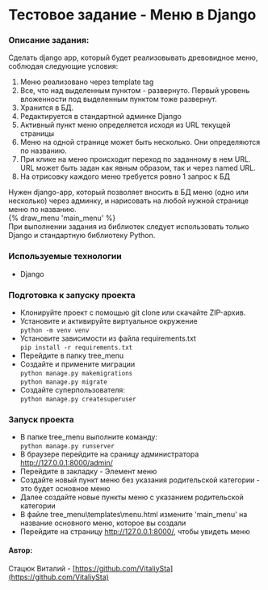 # Тестовое задание - Меню в Django


### Описание задания:
Сделать django app, который будет реализовывать древовидное меню, соблюдая
следующие условия:
1) Меню реализовано через template tag
2) Все, что над выделенным пунктом - развернуто. Первый уровень вложенности под
выделенным пунктом тоже развернут.
3) Хранится в БД.
4) Редактируется в стандартной админке Django
5) Активный пункт меню определяется исходя из URL текущей страницы
6) Меню на одной странице может быть несколько. Они определяются по названию.
7) При клике на меню происходит переход по заданному в нем URL. URL может быть 
задан как явным образом, так и через named URL.
8) На отрисовку каждого меню требуется ровно 1 запрос к БД

Нужен django-app, который позволяет вносить в БД меню (одно или несколько) через
админку, и нарисовать на любой нужной странице меню по названию.   
{% draw_menu 'main_menu' %}   
При выполнении задания из библиотек следует использовать только Django и стандартную библиотеку Python.

### Используемые технологии
- Django

### Подготовка к запуску проекта
- Клонируйте проект с помощью git clone или скачайте ZIP-архив.
- Установите и активируйте виртуальное окружение  
``` python -m venv venv ```
- Установите зависимости из файла requirements.txt  
``` pip install -r requirements.txt ```
- Перейдите в папку tree_menu
- Создайте и примените миграции  
``` python manage.py makemigrations ```  
``` python manage.py migrate ```
- Создайте суперпользователя:   
``` python manage.py createsuperuser ```

### Запуск проекта
- В папке tree_menu выполните команду:  
``` python manage.py runserver ```
- В браузере перейдите на сраницу администратора http://127.0.0.1:8000/admin/
- Перейдите в закладку - Элемент меню
- Создайте новый пункт меню без указания родительской категории - это будет основное меню
- Далее создайте новые пункты меню с указанием родительской категории
- В файле tree_menu\templates\menu.html измените 'main_menu' на название основного меню, которое вы создали
- Перейдите на страницу http://127.0.0.1:8000/, чтобы увидеть меню

#### Автор:
Стацюк Виталий - [https://github.com/VitaliySta](https://github.com/VitaliySta)